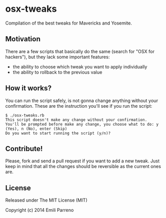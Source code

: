 # osx-tweaks

Compilation of the best tweaks for Mavericks and Yosemite.

## Motivation

There are a few scripts that basically do the same (search for "OSX for hackers"),
but they lack some important features:

- the ability to choose which tweak you want to apply individually
- the ability to rollback to the previous value

## How it works?

You can run the script safely, is not gonna change anything without your confirmation.
These are the instruction you'll see if you run the script:

    $ ./osx-tweaks.rb
    This script doesn't make any change without your confirmation.
    You'll be prompted before make any change, you choose what to do: y (Yes), n (No), enter (Skip)
    Do you want to start running the script (y/n)?

## Contribute!

Please, fork and send a pull request if you want to add a new tweak.
Just keep in mind that all the changes should be reversible as the current ones are.

## License

Released under The MIT License (MIT)

Copyright (c) 2014 Emili Parreno
